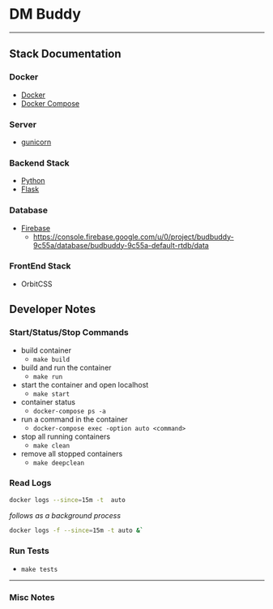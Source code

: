 # DM Buddy

---

## Stack Documentation

### Docker

- [Docker](https://docs.docker.com/)
- [Docker Compose](https://github.com/compose-spec/compose-spec/blob/master/spec.md)

### Server

- [gunicorn](https://docs.gunicorn.org/en/stable/configure.html)

### Backend Stack

- [Python](https://docs.python.org/3.9/)
- [Flask](https://flask.palletsprojects.com/en/2.1.x/)

### Database

- [Firebase](https://firebase.google.com/docs/database/admin/save-data)
  - https://console.firebase.google.com/u/0/project/budbuddy-9c55a/database/budbuddy-9c55a-default-rtdb/data

### FrontEnd Stack

- OrbitCSS

## Developer Notes

### Start/Status/Stop Commands

- build container
  - `make build`
- build and run the container
  - `make run`
- start the container and open localhost
  - `make start`
- container status
  - `docker-compose ps -a`
- run a command in the container
  - `docker-compose exec -option auto <command>`
- stop all running containers
  - `make clean`
- remove all stopped containers
  - `make deepclean`

### Read Logs

```sh
docker logs --since=15m -t  auto
```

_follows as a background process_

```sh
docker logs -f --since=15m -t auto &`
```

### Run Tests

- `make tests`

---

### Misc Notes
